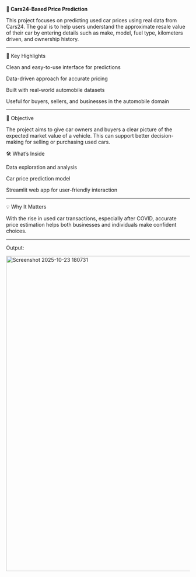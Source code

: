 **🚗 Cars24-Based Price Prediction**

This project focuses on predicting used car prices using real data from Cars24. The goal is to help users understand the approximate resale value of their car by entering details such as make, model, fuel type, kilometers driven, and ownership history.

---

📌 Key Highlights

Clean and easy-to-use interface for predictions

Data-driven approach for accurate pricing

Built with real-world automobile datasets

Useful for buyers, sellers, and businesses in the automobile domain

---

🎯 Objective

The project aims to give car owners and buyers a clear picture of the expected market value of a vehicle. This can support better decision-making for selling or purchasing used cars.

🛠 What’s Inside

Data exploration and analysis

Car price prediction model

Streamlit web app for user-friendly interaction

---

💡 Why It Matters

With the rise in used car transactions, especially after COVID, accurate price estimation helps both businesses and individuals make confident choices.

---

Output:

<img width="1918" height="861" alt="Screenshot 2025-10-23 180731" src="https://github.com/user-attachments/assets/17f54c5b-430e-455e-9d4c-186358922205" />
